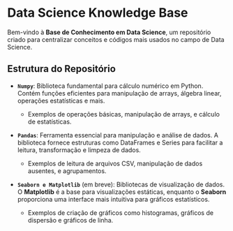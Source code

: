 # Data Science Knowledge Base

Bem-vindo à **Base de Conhecimento em Data Science**, um repositório criado para centralizar conceitos e códigos mais usados no campo de Data Science. 
## Estrutura do Repositório

- **`Numpy`**: Biblioteca fundamental para cálculo numérico em Python. Contém funções eficientes para manipulação de arrays, álgebra linear, operações estatísticas e mais.
    - Exemplos de operações básicas, manipulação de arrays, e cálculo de estatísticas.
  
- **`Pandas`**: Ferramenta essencial para manipulação e análise de dados. A biblioteca fornece estruturas como DataFrames e Series para facilitar a leitura, transformação e limpeza de dados.
    - Exemplos de leitura de arquivos CSV, manipulação de dados ausentes, e agrupamentos.

- **`Seaborn e Matplotlib`** (em breve): Bibliotecas de visualização de dados. O **Matplotlib** é a base para visualizações estáticas, enquanto o **Seaborn** proporciona uma interface mais intuitiva para gráficos estatísticos.
    - Exemplos de criação de gráficos como histogramas, gráficos de dispersão e gráficos de linha.
  
